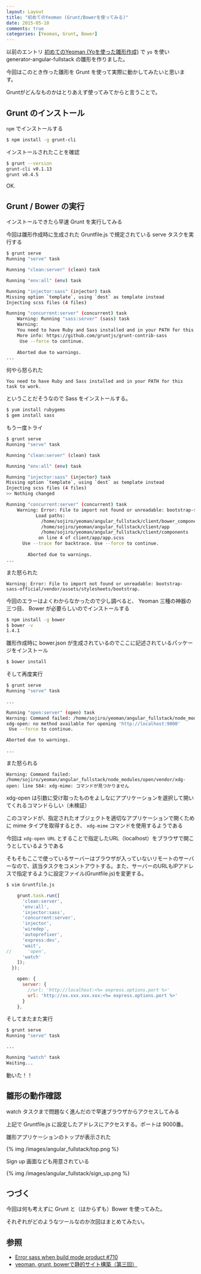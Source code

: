 ```yaml
---
layout: Layout
title: "初めてのYeoman (Grunt/Bowerを使ってみる)"
date: 2015-05-10
comments: true
categories: [Yeoman, Grunt, Bower]
---
```


以前のエントリ [初めてのYeoman (Yoを使った雛形作成)](http://blog.sojiro.me/blog/2015/05/06/the-first-step-of-yeoman/) で ``` yo ``` を使い generator-angular-fullstack の雛形を作りました。

今回はこのとき作った雛形を Grunt を使って実際に動かしてみたいと思います。

Gruntがどんなものかはとりあえず使ってみてからと言うことで。

## Grunt のインストール

 ``` npm ``` でインストールする

```bash
$ npm install -g grunt-cli
```

インストールされたことを確認

```bash
$ grunt --version
grunt-cli v0.1.13
grunt v0.4.5
```

OK.

## Grunt / Bower の実行

インストールできたら早速 Grunt を実行してみる

今回は雛形作成時に生成された Gruntfile.js で規定されている serve タスクを実行する

```bash
$ grunt serve
Running "serve" task

Running "clean:server" (clean) task

Running "env:all" (env) task

Running "injector:sass" (injector) task
Missing option `template`, using `dest` as template instead
Injecting scss files (4 files)

Running "concurrent:server" (concurrent) task
    Warning: Running "sass:server" (sass) task
    Warning: 
    You need to have Ruby and Sass installed and in your PATH for this task to work.
    More info: https://github.com/gruntjs/grunt-contrib-sass
     Use --force to continue.
    
    Aborted due to warnings.
...
```

何やら怒られた

```
You need to have Ruby and Sass installed and in your PATH for this task to work.
```

ということだそうなので Sass をインストールする。

```bash
$ yum install rubygems
$ gem install sass
```

もう一度トライ

```bash
$ grunt serve
Running "serve" task

Running "clean:server" (clean) task

Running "env:all" (env) task

Running "injector:sass" (injector) task
Missing option `template`, using `dest` as template instead
Injecting scss files (4 files)
>> Nothing changed

Running "concurrent:server" (concurrent) task
    Warning: Error: File to import not found or unreadable: bootstrap-sass-official/vendor/assets/stylesheets/bootstrap.
           Load paths:
             /home/sojiro/yeoman/angular_fullstack/client/bower_components
             /home/sojiro/yeoman/angular_fullstack/client/app
             /home/sojiro/yeoman/angular_fullstack/client/components
            on line 4 of client/app/app.scss
      Use --trace for backtrace. Use --force to continue.
        
        Aborted due to warnings.
...
```

また怒られた

```
Warning: Error: File to import not found or unreadable: bootstrap-sass-official/vendor/assets/stylesheets/bootstrap.
```

今回のエラーはよくわからなかったので少し調べると、 Yeoman 三種の神器の三つ目、 Bower が必要らしいのでインストールする

```bash
$ npm install -g bower
$ bower -v
1.4.1
```

雛形作成時に bower.json が生成されているのでここに記述されているパッケージをインストール

```bash
$ bower install
```

そして再度実行

```bash
$ grunt serve
Running "serve" task

...

Running "open:server" (open) task
Warning: Command failed: /home/sojiro/yeoman/angular_fullstack/node_modules/open/vendor/xdg-open: line 584: xdg-mime: コマンドが見つかりません
xdg-open: no method available for opening 'http://localhost:9000'
 Use --force to continue.

Aborted due to warnings.

...
```

また怒られる

```
Warning: Command failed: /home/sojiro/yeoman/angular_fullstack/node_modules/open/vendor/xdg-open: line 584: xdg-mime: コマンドが見つかりません
```

xdg-open は引数に受け取ったものをよしなにアプリケーションを選択して開いてくれるコマンドらしい（未検証）

このコマンドが、指定されたオブジェクトを適切なアプリケーションで開くために mime タイプを取得するとき、 ``` xdg-mime ``` コマンドを使用するようである

今回は ``` xdg-open URL ``` とすることで指定したURL（localhost）をブラウザで開こうとしているようである

そもそもここで使っているサーバーはブラウザが入っていないリモートのサーバーなので、該当タスクをコメントアウトする。また、サーバーのURLもIPアドレスで指定するように設定ファイル(Gruntfile.js)を変更する。

```bash
$ vim Gruntfile.js
```

```javascript
    grunt.task.run([
      'clean:server',
      'env:all',
      'injector:sass', 
      'concurrent:server',
      'injector',
      'wiredep',
      'autoprefixer',
      'express:dev',
      'wait',
//      'open',
      'watch'
    ]);
  });
```

```javascript
    open: {
      server: {
        //url: 'http://localhost:<%= express.options.port %>'
        url: 'http://xx.xxx.xxx.xxx:<%= express.options.port %>'
      }
    },
```

そしてまたまた実行

```bash
$ grunt serve
Running "serve" task

...

Running "watch" task
Waiting...
```

動いた！！

## 雛形の動作確認

watch タスクまで問題なく進んだので早速ブラウザからアクセスしてみる

上記で Gruntfile.js に設定したアドレスにアクセスする。ポートは 9000番。

雛形アプリケーションのトップが表示された

{% img /images/angular_fullstack/top.png %}

Sign up 画面なども用意されている

{% img /images/angular_fullstack/sign_up.png %}

## つづく

今回は何も考えずに Grunt と（はからずも）Bower を使ってみた。

それぞれがどのようなツールなのか次回はまとめてみたい。

## 参照

* [Error sass when build mode product #710](https://github.com/DaftMonk/generator-angular-fullstack/issues/710)
* [yeoman, grunt, bowerで静的サイト構築（第三回）](http://zkohi.hatenablog.com/entry/2013/12/14/021639)

